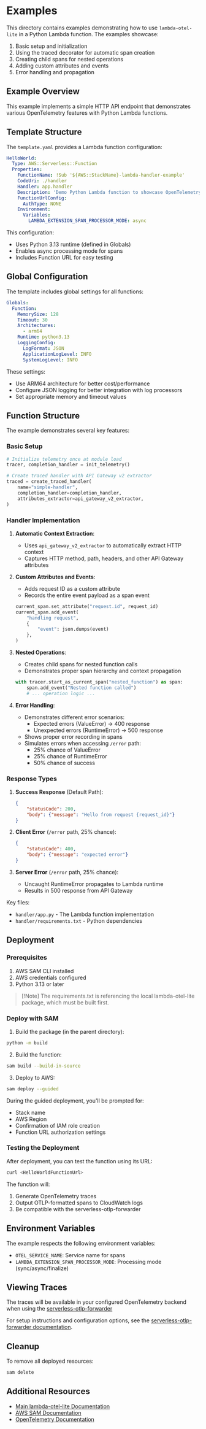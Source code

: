 # Examples

This directory contains examples demonstrating how to use `lambda-otel-lite` in a Python Lambda function. The examples showcase:

1. Basic setup and initialization
2. Using the traced decorator for automatic span creation
3. Creating child spans for nested operations
4. Adding custom attributes and events
5. Error handling and propagation

## Example Overview

This example implements a simple HTTP API endpoint that demonstrates various OpenTelemetry features with Python Lambda functions.

## Template Structure

The `template.yaml` provides a Lambda function configuration:

```yaml
HelloWorld:
  Type: AWS::Serverless::Function
  Properties:
    FunctionName: !Sub '${AWS::StackName}-lambda-handler-example'
    CodeUri: ./handler
    Handler: app.handler
    Description: 'Demo Python Lambda function to showcase OpenTelemetry integration'
    FunctionUrlConfig:
      AuthType: NONE
    Environment:
      Variables:
        LAMBDA_EXTENSION_SPAN_PROCESSOR_MODE: async
```

This configuration:
- Uses Python 3.13 runtime (defined in Globals)
- Enables async processing mode for spans
- Includes Function URL for easy testing

## Global Configuration

The template includes global settings for all functions:

```yaml
Globals:
  Function:
    MemorySize: 128
    Timeout: 30
    Architectures:
      - arm64
    Runtime: python3.13
    LoggingConfig:
      LogFormat: JSON
      ApplicationLogLevel: INFO
      SystemLogLevel: INFO
```

These settings:
- Use ARM64 architecture for better cost/performance
- Configure JSON logging for better integration with log processors
- Set appropriate memory and timeout values

## Function Structure

The example demonstrates several key features:

### Basic Setup
```python
# Initialize telemetry once at module load
tracer, completion_handler = init_telemetry()

# Create traced handler with API Gateway v2 extractor
traced = create_traced_handler(
    name="simple-handler",
    completion_handler=completion_handler,
    attributes_extractor=api_gateway_v2_extractor,
)
```

### Handler Implementation

1. **Automatic Context Extraction**:
   - Uses `api_gateway_v2_extractor` to automatically extract HTTP context
   - Captures HTTP method, path, headers, and other API Gateway attributes

2. **Custom Attributes and Events**:
   - Adds request ID as a custom attribute
   - Records the entire event payload as a span event
   ```python
   current_span.set_attribute("request.id", request_id)
   current_span.add_event(
       "handling request",
       {
           "event": json.dumps(event)
       },
   )
   ```

3. **Nested Operations**:
   - Creates child spans for nested function calls
   - Demonstrates proper span hierarchy and context propagation
   ```python
   with tracer.start_as_current_span("nested_function") as span:
       span.add_event("Nested function called")
       # ... operation logic ...
   ```

4. **Error Handling**:
   - Demonstrates different error scenarios:
     - Expected errors (ValueError) -> 400 response
     - Unexpected errors (RuntimeError) -> 500 response
   - Shows proper error recording in spans
   - Simulates errors when accessing `/error` path:
     - 25% chance of ValueError
     - 25% chance of RuntimeError
     - 50% chance of success

### Response Types

1. **Success Response** (Default Path):
   ```json
   {
       "statusCode": 200,
       "body": {"message": "Hello from request {request_id}"}
   }
   ```

2. **Client Error** (`/error` path, 25% chance):
   ```json
   {
       "statusCode": 400,
       "body": {"message": "expected error"}
   }
   ```

3. **Server Error** (`/error` path, 25% chance):
   - Uncaught RuntimeError propagates to Lambda runtime
   - Results in 500 response from API Gateway

Key files:
- `handler/app.py` - The Lambda function implementation
- `handler/requirements.txt` - Python dependencies

## Deployment

### Prerequisites
1. AWS SAM CLI installed
2. AWS credentials configured
3. Python 3.13 or later

> [!Note] The requirements.txt is referencing the local lambda-otel-lite package, which must be built first.

### Deploy with SAM

1. Build the package (in the parent directory):
```bash
python -m build
```

2. Build the function:
```bash
sam build --build-in-source
```

3. Deploy to AWS:
```bash
sam deploy --guided
```

During the guided deployment, you'll be prompted for:
- Stack name
- AWS Region
- Confirmation of IAM role creation
- Function URL authorization settings

### Testing the Deployment

After deployment, you can test the function using its URL:

```bash
curl <HelloWorldFunctionUrl>
```

The function will:
1. Generate OpenTelemetry traces
2. Output OTLP-formatted spans to CloudWatch logs
3. Be compatible with the serverless-otlp-forwarder

## Environment Variables

The example respects the following environment variables:
- `OTEL_SERVICE_NAME`: Service name for spans
- `LAMBDA_EXTENSION_SPAN_PROCESSOR_MODE`: Processing mode (sync/async/finalize)

## Viewing Traces

The traces will be available in your configured OpenTelemetry backend when using the [serverless-otlp-forwarder](https://github.com/dev7a/serverless-otlp-forwarder)

For setup instructions and configuration options, see the [serverless-otlp-forwarder documentation](https://github.com/dev7a/serverless-otlp-forwarder).

## Cleanup

To remove all deployed resources:
```bash
sam delete
```

## Additional Resources

- [Main lambda-otel-lite Documentation](../README.md)
- [AWS SAM Documentation](https://docs.aws.amazon.com/serverless-application-model/latest/developerguide/what-is-sam.html)
- [OpenTelemetry Documentation](https://opentelemetry.io/docs/) 